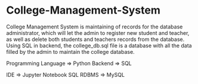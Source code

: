 # College-Management-System

College Management System is maintaining of records for the database administrator, which will let the admin to register new student and teacher, as well as delete both students and teachers records from the database. Using SQL in backend, the college_db.sql file is a database with all the data filled by the admin to maintain the college database.

Programming Language => Python
Backend => SQL

IDE => Jupyter Notebook
SQL RDBMS => MySQL
